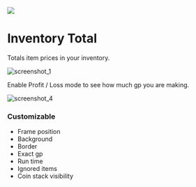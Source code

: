 ![](https://raw.githubusercontent.com/erversteeg/inventorytotal/master/icon.png?size=128)

# Inventory Total
Totals item prices in your inventory.

![screenshot_1](https://github.com/erversteeg/inventorytotal/assets/2341316/5e4f309a-6986-428d-99ad-de77b308f1cf)

Enable Profit / Loss mode to see how much gp you are making.

![screenshot_4](https://github.com/erversteeg/inventorytotal/assets/2341316/5f6787de-f22b-43f1-ab45-c224f9b50c82)

### Customizable
* Frame position
* Background
* Border
* Exact gp
* Run time
* Ignored items
* Coin stack visibility


